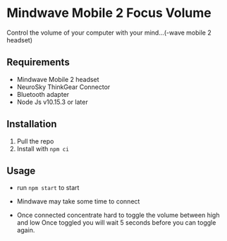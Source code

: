 # Mindwave Mobile 2 Focus Volume

Control the volume of your computer with your mind...(-wave mobile 2 headset)

## Requirements

* Mindwave Mobile 2 headset
* NeuroSky ThinkGear Connector
* Bluetooth adapter
* Node Js v10.15.3 or later

## Installation

1) Pull the repo
1) Install with `npm ci`

## Usage

* run `npm start` to start

* Mindwave may take some time to connect

* Once connected concentrate hard to toggle the volume between high and low
Once toggled you will wait 5 seconds before you can toggle again.